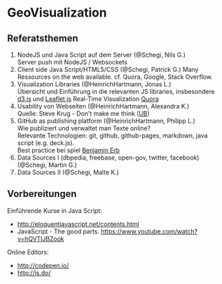 GeoVisualization
================

## Referatsthemen

1. NodeJS und Java Script auf dem Server (@Schegi, Nils G.)  
   Server push mit NodeJS / Websockets
2. Client side Java Script/HTML5/CSS (@Schegi, Patrick G.)
   Many Ressources on the web available. cf. Quora, Google, Stack Overflow.
3. Visualization Libraries (@HeinrichHartmann, Jonas L.)  
   Übersicht und Einführung in die relevanten JS libraries, insbesondere [d3.js](http://d3js.org) und [Leaflet.js](http://leafletjs.com/)
   Real-Time Visualization [Quora](http://www.quora.com/What-s-a-good-real-time-data-visualization-framework)
4. Usability von Webseiten (@HeinrichHartmann, Alexandra K.)  
   Quelle: Steve Krug - Don't make me think ([UB](http://aleph1.uni-koblenz.de/F?func=find-b&find_code=WRD&request=make+me+think))
5. GitHub as publishing platform  (@HeinrichHartmann, Philipp L.)  
   Wie publiziert und verwaltet man Texte online?  
   Relevante Technologien: git, github, github-pages, markdown, java script (e.g. deck.js).  
   Best practice bei spiel [Benjamin Erb](http://berb.github.io/diploma-thesis/)
6. Data Sources I (dbpedia, freebase, open-gov, twitter, facebook) (@Schegi, Martin G.)
7. Data Sources II (@Schegi, Malte K.)

## Vorbereitungen

Einführende Kurse in Java Script:
* http://eloquentjavascript.net/contents.html
* JavaScript - The good parts. https://www.youtube.com/watch?v=hQVTIJBZook

Online Editors:
* http://codepen.io/
* http://js.do/
